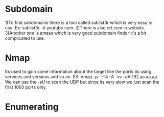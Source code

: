 # Subdomain 
1)To find subdomains there is  a tool called sublist3r which is very easy to use.
Ex: sublist3r -d youtube.com.
2)There is also crt.com in website.
3)Another one is amass which is very good subdomain finder it's a bit complicated to use.
# Nmap
Its used to gain some information about the target like the ports its using, services and versions and so on.
EX: nmap -p- -T4 -A -vv -oA 192.aa.aa.aa.
We can use the -sU to scan the UDP but since its very slow we just scan the first 1000 ports  only.
# Enumerating 

